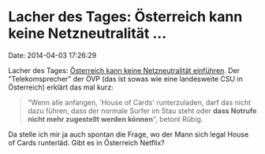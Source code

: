 Lacher des Tages: Österreich kann keine Netzneutralität \...
============================================================

Date: 2014-04-03 17:26:29

Lacher des Tages: [Österreich kann keine Netzneutralität
einführen](http://www.ots.at/presseaussendung/OTS_20140403_OTS0112/ruebig-netzneutralitaet-braucht-verkehrsregeln).
Der \"Telekomsprecher\" der ÖVP (das ist sowas wie eine landesweite CSU
in Österreich) erklärt das mal kurz:

> \"Wenn alle anfangen, \'House of Cards\' runterzuladen, darf das nicht
> dazu führen, dass der normale Surfer im Stau steht oder **dass Notrufe
> nicht mehr zugestellt werden können**\", betont Rübig.

Da stelle ich mir ja auch spontan die Frage, wo der Mann sich legal
House of Cards runterläd. Gibt es in Österreich Netflix?
